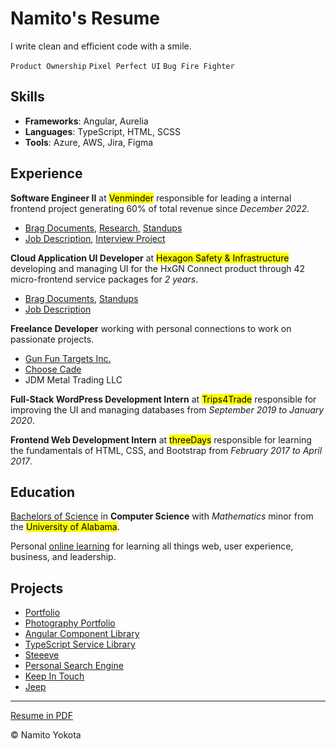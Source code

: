 # Namito's Resume

I write clean and efficient code with a smile.

`Product Ownership` `Pixel Perfect UI` `Bug Fire Fighter`

## Skills

-   **Frameworks**: Angular, Aurelia
-   **Languages**: TypeScript, HTML, SCSS
-   **Tools**: Azure, AWS, Jira, Figma

## Experience

**Software Engineer II** at <mark>Venminder</mark> responsible for leading a internal frontend project generating 60% of total revenue since _December 2022_.

-   [Brag Documents](./venminder/brags.md), [Research](./venminder/research.md), [Standups](./venminder/standups.md)
-   [Job Description](./venminder/job-description.md), [Interview Project](./venminder/bowling/readme.md)

**Cloud Application UI Developer** at <mark>Hexagon Safety & Infrastructure</mark> developing and managing UI for the HxGN Connect product through 42 micro-frontend service packages for _2 years_.

-   [Brag Documents](./hexagon/brags.md), [Standups](./hexagon/standups.md)
-   [Job Description](./hexagon/job-description.md)

**Freelance Developer** working with personal connections to work on passionate projects.

- [Gun Fun Targets Inc.](https://gunfun.com/)
- [Choose Cade](https://choosecade.com/)
- JDM Metal Trading LLC

**Full-Stack WordPress Development Intern** at <mark>Trips4Trade</mark> responsible for improving the UI and managing databases from _September 2019 to January 2020_.

**Frontend Web Development Intern** at <mark>threeDays</mark> responsible for learning the fundamentals of HTML, CSS, and Bootstrap from _February 2017 to April 2017_.

## Education

[Bachelors of Science](./degree/degree.md) in **Computer Science** with _Mathematics_ minor from the <mark>University of Alabama</mark>.

Personal [online learning](./others/learning/curriculumn.md) for learning all things web, user experience, business, and leadership.

## Projects

- [Portfolio](https://www.namitoyokota.com)
- [Photography Portfolio](https://photos.namitoyokota.com)
- [Angular Component Library](https://www.npmjs.com/package/@namitoyokota/ng-components)
- [TypeScript Service Library](https://www.npmjs.com/package/@namitoyokota/ng-services)
- [Steeeve](https://steeeve.vercel.app/)
- [Personal Search Engine](https://search.namito.wiki/)
- [Keep In Touch](https://www.keepintouch.cc)
- [Jeep](https://jeep.namito.wiki/)

<hr />

[Resume in PDF](./resume.pdf)

&copy; Namito Yokota
